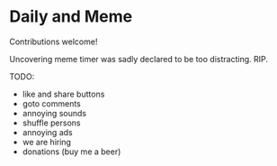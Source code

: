 # Daily and Meme

Contributions welcome!

Uncovering meme timer was sadly declared to be too distracting.
RIP.

TODO:
* like and share buttons
* goto comments
* annoying sounds
* shuffle persons
* annoying ads
* we are hiring
* donations (buy me a beer)


